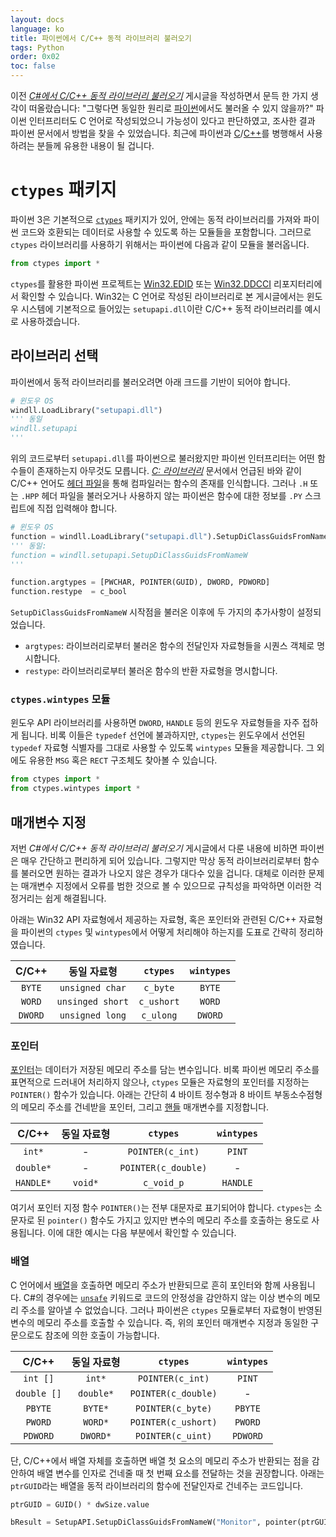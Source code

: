 ```yaml
---
layout: docs
language: ko
title: 파이썬에서 C/C++ 동적 라이브러리 불러오기
tags: Python
order: 0x02
toc: false
---
```

이전 *[C#에서 C/C++ 동적 라이브러리 불러오기](/blog/ko.csharp_dllimport_cpp/)* 게시글을 작성하면서 문득 한 가지 생각이 떠올랐습니다: "그렇다면 동일한 원리로 [파이썬](/docs/ko.PRGMING_Python)에서도 불러올 수 있지 않을까?" 파이썬 인터프리터도 C 언어로 작성되었으니 가능성이 있다고 판단하였고, 조사한 결과 파이썬 문서에서 방법을 찾을 수 있었습니다. 최근에 파이썬과 [C](/docs/ko.PRGMING_C)/[C++](/docs/ko.PRGMING_Cpp)를 병행해서 사용하려는 분들께 유용한 내용이 될 겁니다.

# `ctypes` 패키지
파이썬 3은 기본적으로 [`ctypes`](https://docs.python.org/3/library/ctypes.html) 패키지가 있어, 안에는 동적 라이브러리를 가져와 파이썬 코드와 호환되는 데이터로 사용할 수 있도록 하는 모듈들을 포함합니다. 그러므로 `ctypes` 라이브러리를 사용하기 위해서는 파이썬에 다음과 같이 모듈을 불러옵니다.

```python
from ctypes import *
```

`ctypes`를 활용한 파이썬 프로젝트는 [Win32.EDID](https://github.com/GKO95/Win32.EDID) 또는 [Win32.DDCCI](https://github.com/GKO95/Win32.DDCCI) 리포지터리에서 확인할 수 있습니다. Win32는 C 언어로 작성된 라이브러리로 본 게시글에서는 윈도우 시스템에 기본적으로 들어있는 `setupapi.dll`이란 C/C++ 동적 라이브러리를 예시로 사용하겠습니다.

## 라이브러리 선택
파이썬에서 동적 라이브러리를 불러오려면 아래 크드를 기반이 되어야 합니다.

```python
# 윈도우 OS
windll.LoadLibrary("setupapi.dll")
''' 동일
windll.setupapi
'''
```

위의 코드로부터 `setupapi.dll`를 파이썬으로 불러왔지만 파이썬 인터프리터는 어떤 함수들이 존재하는지 아무것도 모릅니다. *[C: 라이브러리](/docs/ko.PRGMING_C/#c-라이브러리)* 문서에서 언급된 바와 같이 C/C++ 언어도 [헤더 파일](/docs/ko.PRGMING_C/#헤더-파일)을 통해 컴파일러는 함수의 존재를 인식합니다. 그러나 `.H` 또는 `.HPP` 헤더 파일을 불러오거나 사용하지 않는 파이썬은 함수에 대한 정보를 `.PY` 스크립트에 직접 입력해야 합니다.

```python
# 윈도우 OS
function = windll.LoadLibrary("setupapi.dll").SetupDiClassGuidsFromNameW
''' 동일:
function = windll.setupapi.SetupDiClassGuidsFromNameW
'''

function.argtypes = [PWCHAR, POINTER(GUID), DWORD, PDWORD]
function.restype  = c_bool
```

`SetupDiClassGuidsFromNameW` 시작점을 불러온 이후에 두 가지의 추가사항이 설정되었습니다.
* `argtypes`: 라이브러리로부터 불러온 함수의 전달인자 자료형들을 시퀀스 객체로 명시합니다.
* `restype`: 라이브러리로부터 불러온 함수의 반환 자료형을 명시합니다.

### `ctypes.wintypes` 모듈
윈도우 API 라이브러리를 사용하면 `DWORD`, `HANDLE` 등의 윈도우 자료형들을 자주 접하게 됩니다. 비록 이들은 `typedef` 선언에 불과하지만, `ctypes`는 윈도우에서 선언된 `typedef` 자료형 식별자를 그대로 사용할 수 있도록 `wintypes` 모듈을 제공합니다. 그 외에도 유용한 `MSG` 혹은 `RECT` 구조체도 찾아볼 수 있습니다.

```python
from ctypes import *
from ctypes.wintypes import *
```

## 매개변수 지정
저번 *C#에서 C/C++ 동적 라이브러리 불러오기* 게시글에서 다룬 내용에 비하면 파이썬은 매우 간단하고 편리하게 되어 있습니다. 그렇지만 막상 동적 라이브러리로부터 함수를 불러오면 원하는 결과가 나오지 않은 경우가 대다수 있을 겁니다. 대체로 이러한 문제는 매개변수 지정에서 오류를 범한 것으로 볼 수 있으므로 규칙성을 파악하면 이러한 걱정거리는 쉽게 해결됩니다.

아래는 Win32 API 자료형에서 제공하는 자료형, 혹은 포인터와 관련된 C/C++ 자료형을 파이썬의 `ctypes` 및 `wintypes`에서 어떻게 처리해야 하는지를 도표로 간략히 정리하였습니다.

| C/C++   | 동일 자료형        | `ctypes`   | `wintypes` |
|:-------:|:----------------:|:----------:|:----------:|
| `BYTE`  | `unsigned char`  | `c_byte`   | `BYTE`     |
| `WORD`  | `unsinged short` | `c_ushort` | `WORD`     |
| `DWORD` | `unsigned long`  | `c_ulong`  | `DWORD`    |

### 포인터
[포인터](/docs/ko.PRGMING_C/#포인터)는 데이터가 저장된 메모리 주소를 담는 변수입니다. 비록 파이썬 메모리 주소를 표면적으로 드러내어 처리하지 않으나,  `ctypes` 모듈은 자료형의 포인터를 지정하는 `POINTER()` 함수가 있습니다. 아래는 간단히 4 바이트 정수형과 8 바이트 부동소수점형의 메모리 주소를 건네받을 포인터, 그리고 [핸들](/docs/ko.LIBRARY_MFC/#핸들) 매개변수를 지정합니다.

| C/C++     | 동일 자료형  | `ctypes`            | `wintypes` |
|:---------:|:-------:|:-------------------:|:----------:|
| `int*`    | -       | `POINTER(c_int)`    | `PINT`     |
| `double*` | -       | `POINTER(c_double)` | -          |
| `HANDLE*` | `void*` | `c_void_p`          | `HANDLE`   |

여기서 포인터 지정 함수 `POINTER()`는 전부 대문자로 표기되어야 합니다. `ctypes`는 소문자로 된 `pointer()` 함수도 가지고 있지만 변수의 메모리 주소를 호출하는 용도로 사용됩니다. 이에 대한 예시는 다음 부분에서 확인할 수 있습니다.

### 배열
C 언어에서 [배열](/docs/ko.PRGMING_C/#배열)을 호출하면 메모리 주소가 반환되므로 흔히 포인터와 함께 사용됩니다. C#의 경우에는 [`unsafe`](https://docs.microsoft.com/en-us/dotnet/csharp/language-reference/keywords/unsafe) 키워드로 코드의 안정성을 감안하지 않는 이상 변수의 메모리 주소를 알아낼 수 없었습니다. 그러나 파이썬은 `ctypes` 모듈로부터 자료형이 반영된 변수의 메모리 주소를 호출할 수 있습니다. 즉, 위의 포인터 매개변수 지정과 동일한 구문으로도 참조에 의한 호출이 가능합니다.

| C/C++       | 동일 자료형    | `ctypes`  | `wintypes` |
|:-----------:|:---------:|:------------:|:-----------:|
| `int []`    | `int*`    | `POINTER(c_int)`    | `PINT`  |
| `double []` | `double*` | `POINTER(c_double)` | -  |
| `PBYTE`     | `BYTE*`   | `POINTER(c_byte)`   | `PBYTE`  |
| `PWORD`     | `WORD*`   | `POINTER(c_ushort)` | `PWORD`  |
| `PDWORD`    | `DWORD*`  | `POINTER(c_uint)`   | `PDWORD`  |

단, C/C++에서 배열 자체를 호출하면 배열 첫 요소의 메모리 주소가 반환되는 점을 감안하여 배열 변수를 인자로 건네줄 때 첫 번째 요소를 전달하는 것을 권장합니다. 아래는 `ptrGUID`라는 배열을 동적 라이브러리의 함수에 전달인자로 건네주는 코드입니다.

```python
ptrGUID = GUID() * dwSize.value

bResult = SetupAPI.SetupDiClassGuidsFromNameW("Monitor", pointer(ptrGUID[0]), dwSize, pointer(dwSize))
```

